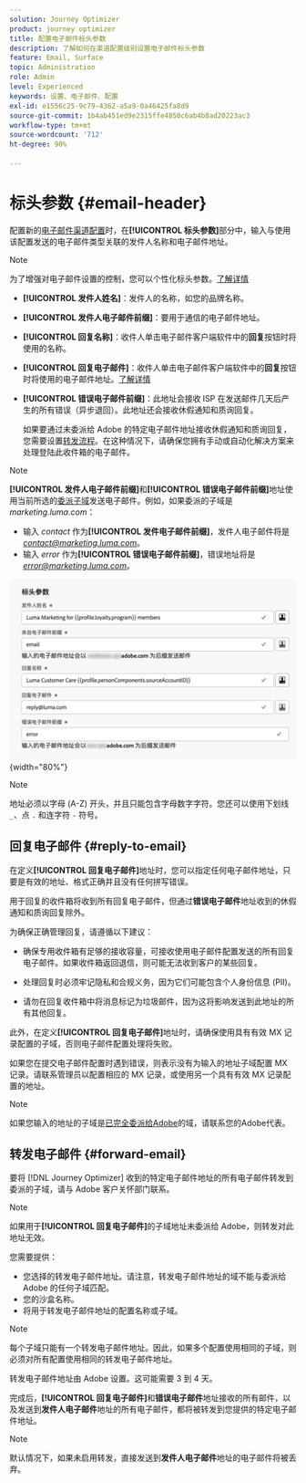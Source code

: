 ```yaml
---
solution: Journey Optimizer
product: journey optimizer
title: 配置电子邮件标头参数
description: 了解如何在渠道配置级别设置电子邮件标头参数
feature: Email, Surface
topic: Administration
role: Admin
level: Experienced
keywords: 设置、电子邮件、配置
exl-id: e1556c25-9c79-4362-a5a9-0a46425fa8d9
source-git-commit: 1b4ab451ed9e2315ffe4850c6ab4b8ad20223ac3
workflow-type: tm+mt
source-wordcount: '712'
ht-degree: 90%

---
```


# 标头参数 {#email-header}

配置新的[电子邮件渠道配置](email-settings.md)时，在&#x200B;**[!UICONTROL 标头参数]**&#x200B;部分中，输入与使用该配置发送的电子邮件类型关联的发件人名称和电子邮件地址。

>[!NOTE]
>
>为了增强对电子邮件设置的控制，您可以个性化标头参数。[了解详情](../email/surface-personalization.md#personalize-header)

* **[!UICONTROL 发件人姓名]**：发件人的名称，如您的品牌名称。
* **[!UICONTROL 发件人电子邮件前缀]**：要用于通信的电子邮件地址。
* **[!UICONTROL 回复名称]**：收件人单击电子邮件客户端软件中的&#x200B;**回复**&#x200B;按钮时将使用的名称。
* **[!UICONTROL 回复电子邮件]**：收件人单击电子邮件客户端软件中的&#x200B;**回复**&#x200B;按钮时将使用的电子邮件地址。[了解详情](#reply-to-email)
* **[!UICONTROL 错误电子邮件前缀]**：此地址会接收 ISP 在发送邮件几天后产生的所有错误（异步退回）。此地址还会接收休假通知和质询回复。

  如果要通过未委派给 Adobe 的特定电子邮件地址接收休假通知和质询回复，您需要设置[转发流程](#forward-email)。在这种情况下，请确保您拥有手动或自动化解决方案来处理登陆此收件箱的电子邮件。

>[!NOTE]
>
>**[!UICONTROL 发件人电子邮件前缀]**&#x200B;和&#x200B;**[!UICONTROL 错误电子邮件前缀]**&#x200B;地址使用当前所选的[委派子域](../configuration/about-subdomain-delegation.md)发送电子邮件。例如，如果委派的子域是 *marketing.luma.com*：
>* 输入 *contact* 作为&#x200B;**[!UICONTROL 发件电子邮件前缀]**，发件人电子邮件将是 *contact@marketing.luma.com*。
>* 输入 *error* 作为&#x200B;**[!UICONTROL 错误电子邮件前缀]**，错误地址将是 *error@marketing.luma.com*。

![](assets/preset-header.png){width="80%"}

>[!NOTE]
>
>地址必须以字母 (A-Z) 开头，并且只能包含字母数字字符。您还可以使用下划线 `_`、点 `.` 和连字符 `-` 符号。

## 回复电子邮件 {#reply-to-email}

在定义&#x200B;**[!UICONTROL 回复电子邮件]**&#x200B;地址时，您可以指定任何电子邮件地址，只要是有效的地址、格式正确并且没有任何拼写错误。

用于回复的收件箱将收到所有回复电子邮件，但通过&#x200B;**错误电子邮件**&#x200B;地址收到的休假通知和质询回复除外。

为确保正确管理回复，请遵循以下建议：

* 确保专用收件箱有足够的接收容量，可接收使用电子邮件配置发送的所有回复电子邮件。如果收件箱返回退信，则可能无法收到客户的某些回复。

* 处理回复时必须牢记隐私和合规义务，因为它们可能包含个人身份信息 (PII)。

* 请勿在回复收件箱中将消息标记为垃圾邮件，因为这将影响发送到此地址的所有其他回复。

此外，在定义&#x200B;**[!UICONTROL 回复电子邮件]**&#x200B;地址时，请确保使用具有有效 MX 记录配置的子域，否则电子邮件配置处理将失败。

如果您在提交电子邮件配置时遇到错误，则表示没有为输入的地址子域配置 MX 记录。请联系管理员以配置相应的 MX 记录，或使用另一个具有有效 MX 记录配置的地址。

>[!NOTE]
>
>如果您输入的地址的子域是[已完全委派给Adobe](../configuration/delegate-subdomain.md#full-subdomain-delegation)的域，请联系您的Adobe代表。

## 转发电子邮件 {#forward-email}

要将 [!DNL Journey Optimizer] 收到的特定电子邮件地址的所有电子邮件转发到委派的子域，请与 Adobe 客户关怀部门联系。

>[!NOTE]
>
>如果用于&#x200B;**[!UICONTROL 回复电子邮件]**&#x200B;的子域地址未委派给 Adobe，则转发对此地址无效。

您需要提供：

* 您选择的转发电子邮件地址。请注意，转发电子邮件地址的域不能与委派给 Adobe 的任何子域匹配。
* 您的沙盒名称。
* 将用于转发电子邮件地址的配置名称或子域。
  <!--* The current **[!UICONTROL Reply to (email)]** address or **[!UICONTROL Error email]** address set at the channel configuration level.-->

>[!NOTE]
>
>每个子域只能有一个转发电子邮件地址。因此，如果多个配置使用相同的子域，则必须对所有配置使用相同的转发电子邮件地址。

转发电子邮件地址由 Adobe 设置。这可能需要 3 到 4 天。

完成后，**[!UICONTROL 回复电子邮件]**&#x200B;和&#x200B;**错误电子邮件**&#x200B;地址接收的所有邮件，以及发送到&#x200B;**发件人电子邮件**&#x200B;地址的所有电子邮件，都将被转发到您提供的特定电子邮件地址。

>[!NOTE]
>
>默认情况下，如果未启用转发，直接发送到&#x200B;**发件人电子邮件**&#x200B;地址的电子邮件将被丢弃。
